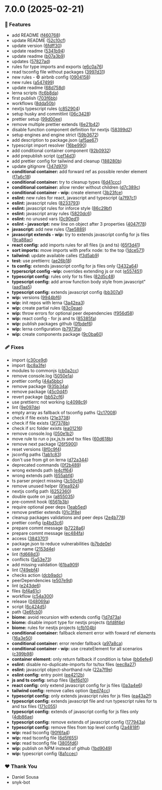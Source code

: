# 7.0.0 (2025-02-21)

### 🚀 Features

- add README ([f460768](https://github.com/tutods/eslint-config/commit/f460768))
- update README ([52c10cf](https://github.com/tutods/eslint-config/commit/52c10cf))
- update version ([6fdff30](https://github.com/tutods/eslint-config/commit/6fdff30))
- update readme ([5341b94](https://github.com/tutods/eslint-config/commit/5341b94))
- update readme ([b07a3b9](https://github.com/tutods/eslint-config/commit/b07a3b9))
- updates ([57827ad](https://github.com/tutods/eslint-config/commit/57827ad))
- rules for type imports and exports ([e6c0a76](https://github.com/tutods/eslint-config/commit/e6c0a76))
- read tsconfig file without packages ([3997d31](https://github.com/tutods/eslint-config/commit/3997d31))
- new rules - © airbnb config ([0904158](https://github.com/tutods/eslint-config/commit/0904158))
- new rules ([a547499](https://github.com/tutods/eslint-config/commit/a547499))
- update readme ([68d758d](https://github.com/tutods/eslint-config/commit/68d758d))
- lerna scripts ([fc6b8da](https://github.com/tutods/eslint-config/commit/fc6b8da))
- first publish ([703f6bb](https://github.com/tutods/eslint-config/commit/703f6bb))
- workflows ([8dda50b](https://github.com/tutods/eslint-config/commit/8dda50b))
- nextjs typescript rules ([c852904](https://github.com/tutods/eslint-config/commit/c852904))
- setup husky and commitlint ([06c3428](https://github.com/tutods/eslint-config/commit/06c3428))
- prettier setup ([99d00ee](https://github.com/tutods/eslint-config/commit/99d00ee))
- remove multiple prettier extends ([6e21b42](https://github.com/tutods/eslint-config/commit/6e21b42))
- disable function component definition for nextjs ([58399d2](https://github.com/tutods/eslint-config/commit/58399d2))
- setup engines and engine strict ([59b3672](https://github.com/tutods/eslint-config/commit/59b3672))
- add description to package.json ([af5ae67](https://github.com/tutods/eslint-config/commit/af5ae67))
- typescript import resolver ([16be990](https://github.com/tutods/eslint-config/commit/16be990))
- add conditional container component ([92b0932](https://github.com/tutods/eslint-config/commit/92b0932))
- add prepublish script ([cef14d3](https://github.com/tutods/eslint-config/commit/cef14d3))
- add prettier config for tailwind and cleanup ([188280b](https://github.com/tutods/eslint-config/commit/188280b))
- update gitignore ([347d970](https://github.com/tutods/eslint-config/commit/347d970))
- **conditional container:** add forward ref as possible render element ([f7a6c18](https://github.com/tutods/eslint-config/commit/f7a6c18))
- **conditional container:** try to cleanup types ([6d41ccc](https://github.com/tutods/eslint-config/commit/6d41ccc))
- **conditional container:** allow render without children ([d7c389c](https://github.com/tutods/eslint-config/commit/d7c389c))
- **conditional container - wip:** create element ([3b23fce](https://github.com/tutods/eslint-config/commit/3b23fce))
- **eslint:** new rules for react, javascript and typescript ([a7f97c1](https://github.com/tutods/eslint-config/commit/a7f97c1))
- **eslint:** javascript rules ([8233793](https://github.com/tutods/eslint-config/commit/8233793))
- **eslint:** javascript rules for inforce style ([86c29bf](https://github.com/tutods/eslint-config/commit/86c29bf))
- **eslint:** javascript array rules ([5820dc6](https://github.com/tutods/eslint-config/commit/5820dc6))
- **eslint:** no unused vars ([0c90ed1](https://github.com/tutods/eslint-config/commit/0c90ed1))
- **eslint - javascript:** new line on object after 3 properties ([4047f78](https://github.com/tutods/eslint-config/commit/4047f78))
- **javascript:** add new rules ([7ae5889](https://github.com/tutods/eslint-config/commit/7ae5889))
- **javascript extends - wip:** try to extends javascript config for js files ([9ca88ac](https://github.com/tutods/eslint-config/commit/9ca88ac))
- **react config:** add imports rules for all files (js and ts) ([65f3d41](https://github.com/tutods/eslint-config/commit/65f3d41))
- **sort imports:** move imports with prefix node: to the top ([1dce571](https://github.com/tutods/eslint-config/commit/1dce571))
- **tailwind:** update available calles ([f3d5ab9](https://github.com/tutods/eslint-config/commit/f3d5ab9))
- **test:** use prettierrc ([ae26b18](https://github.com/tutods/eslint-config/commit/ae26b18))
- **ts config:** extends javascript config for js files only ([3432a64](https://github.com/tutods/eslint-config/commit/3432a64))
- **typerscript config -wip:** overrides extending js or not ([e557451](https://github.com/tutods/eslint-config/commit/e557451))
- **typescript config:** rules only for ts files ([82d5c48](https://github.com/tutods/eslint-config/commit/82d5c48))
- **typescript config:** add arrow function body style from javascript" ([aad1aa5](https://github.com/tutods/eslint-config/commit/aad1aa5))
- **typescript config:** extends javascript config ([bb307a1](https://github.com/tutods/eslint-config/commit/bb307a1))
- **wip:** versions ([9944bf6](https://github.com/tutods/eslint-config/commit/9944bf6))
- **wip:** init repos with lerna ([3a42ea3](https://github.com/tutods/eslint-config/commit/3a42ea3))
- **wip:** create partial rules ([83c0eae](https://github.com/tutods/eslint-config/commit/83c0eae))
- **wip:** throw errors for optional peer dependencies ([f956d58](https://github.com/tutods/eslint-config/commit/f956d58))
- **wip:** react config - for js and ts ([85385fa](https://github.com/tutods/eslint-config/commit/85385fa))
- **wip:** publish packages github ([0fbdef6](https://github.com/tutods/eslint-config/commit/0fbdef6))
- **wip:** lerna configuration ([b7973fa](https://github.com/tutods/eslint-config/commit/b7973fa))
- **wip:** create components package ([9c0ba60](https://github.com/tutods/eslint-config/commit/9c0ba60))

### 🩹 Fixes

- import ([c30ce9d](https://github.com/tutods/eslint-config/commit/c30ce9d))
- import ([bc8a3fe](https://github.com/tutods/eslint-config/commit/bc8a3fe))
- modules to commonjs ([cb0a2cc](https://github.com/tutods/eslint-config/commit/cb0a2cc))
- remove console.log ([5050e1a](https://github.com/tutods/eslint-config/commit/5050e1a))
- prettier config ([44a5bbc](https://github.com/tutods/eslint-config/commit/44a5bbc))
- remove package ([935b34a](https://github.com/tutods/eslint-config/commit/935b34a))
- remove package ([45c0d4f](https://github.com/tutods/eslint-config/commit/45c0d4f))
- revert package ([bb52cf6](https://github.com/tutods/eslint-config/commit/bb52cf6))
- use prettierrc not working ([c4098c9](https://github.com/tutods/eslint-config/commit/c4098c9))
- lint ([9e097de](https://github.com/tutods/eslint-config/commit/9e097de))
- empty array as fallback of tsconfig paths ([2c17008](https://github.com/tutods/eslint-config/commit/2c17008))
- check if file exists ([21e3738](https://github.com/tutods/eslint-config/commit/21e3738))
- check if file exists ([3f7378b](https://github.com/tutods/eslint-config/commit/3f7378b))
- check if src folder exists ([ea01216](https://github.com/tutods/eslint-config/commit/ea01216))
- remove console.log ([050e1b2](https://github.com/tutods/eslint-config/commit/050e1b2))
- move rule to run o jsx,js,ts and tsx files ([60d618b](https://github.com/tutods/eslint-config/commit/60d618b))
- remove next package ([26f5900](https://github.com/tutods/eslint-config/commit/26f5900))
- reset versions ([8f0c9f4](https://github.com/tutods/eslint-config/commit/8f0c9f4))
- jsconfig paths ([1ab1c83](https://github.com/tutods/eslint-config/commit/1ab1c83))
- don't use from git on lerna ([d72a344](https://github.com/tutods/eslint-config/commit/d72a344))
- deprecated commands ([0f2b489](https://github.com/tutods/eslint-config/commit/0f2b489))
- wrong extends path ([e4cff64](https://github.com/tutods/eslint-config/commit/e4cff64))
- wrong extends path ([655abf4](https://github.com/tutods/eslint-config/commit/655abf4))
- ts parser project missing ([3c50cf4](https://github.com/tutods/eslint-config/commit/3c50cf4))
- remove unused helper ([91ea924](https://github.com/tutods/eslint-config/commit/91ea924))
- nextjs config path ([6252360](https://github.com/tutods/eslint-config/commit/6252360))
- double quote on jsx ([a855035](https://github.com/tutods/eslint-config/commit/a855035))
- pre-commit hook ([6561b3b](https://github.com/tutods/eslint-config/commit/6561b3b))
- require optional peer deps ([1eab5ed](https://github.com/tutods/eslint-config/commit/1eab5ed))
- remove prettier extends ([01c3f8e](https://github.com/tutods/eslint-config/commit/01c3f8e))
- cleanup packages validations and peer deps ([2e4b778](https://github.com/tutods/eslint-config/commit/2e4b778))
- prettier config ([e4bd3c6](https://github.com/tutods/eslint-config/commit/e4bd3c6))
- prepare commt message ([b7228a6](https://github.com/tutods/eslint-config/commit/b7228a6))
- prepare commt message ([ec484fa](https://github.com/tutods/eslint-config/commit/ec484fa))
- access ([3843701](https://github.com/tutods/eslint-config/commit/3843701))
- package.json to reduce vulnerabilities ([b7bde0e](https://github.com/tutods/eslint-config/commit/b7bde0e))
- user name ([2153d4e](https://github.com/tutods/eslint-config/commit/2153d4e))
- lint ([fd668d3](https://github.com/tutods/eslint-config/commit/fd668d3))
- conflicts ([5a53e73](https://github.com/tutods/eslint-config/commit/5a53e73))
- add missing validation ([61ba909](https://github.com/tutods/eslint-config/commit/61ba909))
- lint ([749ebf4](https://github.com/tutods/eslint-config/commit/749ebf4))
- checks action ([dcb9adc](https://github.com/tutods/eslint-config/commit/dcb9adc))
- peerDependencies ([e507e9d](https://github.com/tutods/eslint-config/commit/e507e9d))
- lint ([e243de6](https://github.com/tutods/eslint-config/commit/e243de6))
- files ([bf4a61c](https://github.com/tutods/eslint-config/commit/bf4a61c))
- workflow ([c54a300](https://github.com/tutods/eslint-config/commit/c54a300))
- release ([048069a](https://github.com/tutods/eslint-config/commit/048069a))
- script ([6c424d5](https://github.com/tutods/eslint-config/commit/6c424d5))
- path ([3e6fcb0](https://github.com/tutods/eslint-config/commit/3e6fcb0))
- **biome:** avoid recursion with extends config ([1d7d73a](https://github.com/tutods/eslint-config/commit/1d7d73a))
- **biome:** disable import type for nestjs projects ([bfd8f4e](https://github.com/tutods/eslint-config/commit/bfd8f4e))
- **biome:** rules for nestjs projects ([cfb104b](https://github.com/tutods/eslint-config/commit/cfb104b))
- **conditional container:** fallback element error with foward ref elements ([16a3e50](https://github.com/tutods/eslint-config/commit/16a3e50))
- **conditional container:** error render fallback ([a97a8ca](https://github.com/tutods/eslint-config/commit/a97a8ca))
- **conditional container - wip:** use createElement for all scenarios ([c399b98](https://github.com/tutods/eslint-config/commit/c399b98))
- **container element:** only return fallback if condition is false ([bb6efe4](https://github.com/tutods/eslint-config/commit/bb6efe4))
- **eslint:** disable no-duplicate-imports for ts/tsx files ([eec8a27](https://github.com/tutods/eslint-config/commit/eec8a27))
- **eslint:** javascript object-shorthand rule ([22a7f9e](https://github.com/tutods/eslint-config/commit/22a7f9e))
- **eslint config:** entry point ([ee4212b](https://github.com/tutods/eslint-config/commit/ee4212b))
- **js and ts config:** setup files ([8ef6d10](https://github.com/tutods/eslint-config/commit/8ef6d10))
- **react config:** only extend javascript config for js files ([0a3a4e6](https://github.com/tutods/eslint-config/commit/0a3a4e6))
- **tailwind config:** remove calles option ([bed74cc](https://github.com/tutods/eslint-config/commit/bed74cc))
- **typescript config:** only extends javascript rules for js files ([ea43a2f](https://github.com/tutods/eslint-config/commit/ea43a2f))
- **typescript config:** extends javascript file and run typescript rules for ts and tsx files ([171c055](https://github.com/tutods/eslint-config/commit/171c055))
- **typescript config:** extends of javascript config for js files only ([4db86ae](https://github.com/tutods/eslint-config/commit/4db86ae))
- **typescript config:** remove extends of javascript config ([177943a](https://github.com/tutods/eslint-config/commit/177943a))
- **typescript config:** remove files from top level config ([2a4818f](https://github.com/tutods/eslint-config/commit/2a4818f))
- **wip:** read tsconfig ([90f6fa4](https://github.com/tutods/eslint-config/commit/90f6fa4))
- **wip:** read tsconfig file ([6d5f655](https://github.com/tutods/eslint-config/commit/6d5f655))
- **wip:** read tsconfig file ([3805fd6](https://github.com/tutods/eslint-config/commit/3805fd6))
- **wip:** publish on NPM instead of github ([1bd9049](https://github.com/tutods/eslint-config/commit/1bd9049))
- **wip:** typescript config ([8a1ccec](https://github.com/tutods/eslint-config/commit/8a1ccec))

### ❤️ Thank You

- Daniel Sousa
- snyk-bot